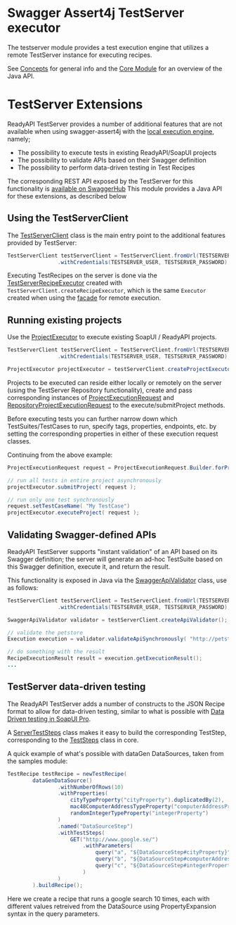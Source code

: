 # Swagger Assert4j TestServer executor

The testserver module provides a test execution engine that utilizes a remote TestServer instance for executing
recipes.

See [Concepts](../../CONCEPTS.md#remote_execution) for general info and the [Core Module](../core) for an overview of
the Java API.

# TestServer Extensions

ReadyAPI TestServer provides a number of additional features that are not available when using swagger-assert4j with the
[local execution engine](../local), namely;

* The possibility to execute tests in existing ReadyAPI/SoapUI projects
* The possibility to validate APIs based on their Swagger definition
* The possibility to perform data-driven testing in Test Recipes 

The corresponding REST API exposed by the TestServer for this functionality is 
[available on SwaggerHub](https://app.swaggerhub.com/apis/smartbear/ready-api-testserver)
This module provides a Java API for these extensions, as described below 

## Using the TestServerClient

The [TestServerClient](https://smartbear.github.io/swagger-assert4j/apidocs/index.html?io/swagger/assert4j/testserver/execution/TestServerClient.html)
class is the main entry point to the additional features provided by TestServer:

```java
TestServerClient testServerClient = TestServerClient.fromUrl(TESTSERVER_URL)
                .withCredentials(TESTSERVER_USER, TESTSERVER_PASSWORD);
```

Executing TestRecipes on the server is done via the 
[TestServerRecipeExecutor](https://smartbear.github.io/swagger-assert4j/apidocs/index.html?io/swagger/assert4j/testserver/execution/TestServerRecipeExecutor.html) 
created with `TestServerClient.createRecipeExecutor`, which is the same `Executor` created when using the [facade](../facade) for remote execution.

## Running existing projects

Use the [ProjectExecutor](https://smartbear.github.io/swagger-assert4j/apidocs/index.html?io/swagger/assert4j/testserver/execution/ProjectExecutor.html)
to execute existing SoapUI / ReadyAPI projects. 

```java
TestServerClient testServerClient = TestServerClient.fromUrl(TESTSERVER_URL)
                .withCredentials(TESTSERVER_USER, TESTSERVER_PASSWORD);

ProjectExecutor projectExecutor = testServerClient.createProjectExecutor();
```

Projects to be executed can reside either locally or remotely on the server (using the TestServer Repository functionality), create and 
pass corresponding instances of [ProjectExecutionRequest](https://smartbear.github.io/swagger-assert4j/apidocs/index.html?io/swagger/assert4j/testserver/execution/ProjectExecutionRequest.html) 
and [RepositoryProjectExecutionRequest]() to the execute/submitProject methods.

Before executing tests you can further narrow down which TestSuites/TestCases to run, specify tags, properties, endpoints, etc. by 
setting the corresponding properties in either of these execution request classes.

Continuing from the above example:

```java
ProjectExecutionRequest request = ProjectExecutionRequest.Builder.forProjectFile(file).build();

// run all tests in entire project asynchronously
projectExecutor.submitProject( request );

// run only one test synchronously
request.setTestCaseName( "My TestCase")
projectExecutor.executeProject( request );

``` 

## Validating Swagger-defined APIs

ReadyAPI TestServer supports "instant validation" of an API based on its Swagger definition; the server
will generate an ad-hoc TestSuite based on this Swagger definition, execute it, and return the result. 

This functionality is exposed in Java via the 
[SwaggerApiValidator](https://smartbear.github.io/swagger-assert4j/apidocs/index.html?io/swagger/assert4j/testserver/execution/SwaggerApiValidator.html) class, use as follows:

```java
TestServerClient testServerClient = TestServerClient.fromUrl(TESTSERVER_URL)
                .withCredentials(TESTSERVER_USER, TESTSERVER_PASSWORD);

SwaggerApiValidator validator = testServerClient.createApiValidator();

// validate the petstore
Execution execution = validator.validateApiSynchronously( "http://petstore.swagger.io/v2/swagger.json", null, null );

// do something with the result
RecipeExecutionResult result = execution.getExecutionResult();
...

```

## TestServer data-driven testing

The ReadyAPI TestServer adds a number of constructs to the JSON Recipe format to allow for data-driven testing, similar to 
what is possible with [Data Driven testing in SoapUI Pro](https://smartbear.com/product/ready-api/soapui/features/data-driven-tests/).

A [ServerTestSteps](https://smartbear.github.io/swagger-assert4j/apidocs/index.html?io/swagger/assert4j/testserver/teststeps/ServerTestSteps.html) class makes it easy to build the corresponding TestStep, corresponding to the 
[TestSteps](https://smartbear.github.io/swagger-assert4j/apidocs/index.html?io/swagger/assert4j/teststeps/TestSteps.html) class in core.

A quick example of what's possible with dataGen DataSources, taken from the samples module:

```java
TestRecipe testRecipe = newTestRecipe(
        dataGenDataSource()
                .withNumberOfRows(10)
                .withProperties(
                    cityTypeProperty("cityProperty").duplicatedBy(2),
                    mac48ComputerAddressTypeProperty("computerAddressProperty"),
                    randomIntegerTypeProperty("integerProperty")
                )
                .named("DataSourceStep")
                .withTestSteps(
                    GET("http://www.google.se/")
                        .withParameters(
                            query("a", "${DataSourceStep#cityProperty}"),
                            query("b", "${DataSourceStep#computerAddressProperty}"),
                            query("c", "${DataSourceStep#integerProperty}")
                        )
                )
        ).buildRecipe();
```

Here we create a recipe that runs a google search 10 times, each with different values retreived
from the DataSource using PropertyExpansion syntax in the query parameters. 
